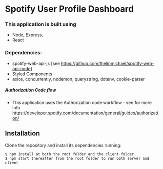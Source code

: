#  Spotify User Profile Dashboard

### This application is built using 
- Node, Express,
- React

### Dependencies: 
-  spotify-web-api-js [see https://github.com/thelinmichael/spotify-web-api-node]
-  Styled Components
-  axios, concurrently, nodemon, querystring, dotenv, cookie-parser

##### Authorization Code flow 
* This application uses the Authorization code workflow - see for more info https://developer.spotify.com/documentation/general/guides/authorization/

## Installation
 

Clone the repository and install its dependencies running:

    $ npm install at both the root folder and the client folder.
    $ npm start thereafter from the root folder to run both server and client


    
 
 
 

